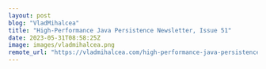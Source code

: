 ```yaml
---
layout: post
blog: "VladMihalcea"
title: "High-Performance Java Persistence Newsletter, Issue 51"
date: 2023-05-31T08:58:25Z
image: images/vladmihalcea.png
remote_url: "https://vladmihalcea.com/high-performance-java-persistence-newsletter-issue-51/"
---
```

